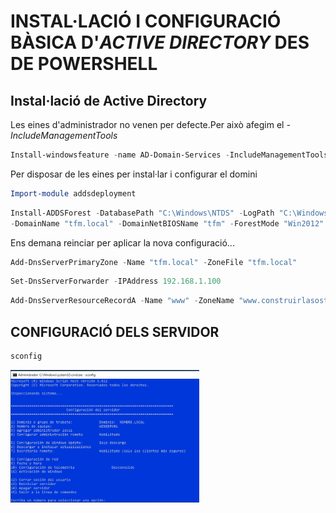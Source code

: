 # INSTAL·LACIÓ I CONFIGURACIÓ BÀSICA D'*ACTIVE DIRECTORY* DES DE POWERSHELL

##  Instal·lació de Active Directory
Les eines d'administrador no venen per defecte.Per això afegim el *-IncludeManagementTools*

```powershell
Install-windowsfeature -name AD-Domain-Services -IncludeManagementTools
```
Per disposar de les eines per instal·lar i configurar el domini
```powershell
Import-module addsdeployment
```
```powershell
Install-ADDSForest -DatabasePath "C:\Windows\NTDS" -LogPath "C:\Windows\NTDS" -SYSVOLPath "C:\Windows\SYSVOL" 
-DomainName "tfm.local" -DomainNetBIOSName "tfm" -ForestMode "Win2012" -InstallDNS:$true -NoRebootOnCompletion:$false -Force:$true
```
Ens demana reinciar per aplicar la nova configuració...

```powershell
Add-DnsServerPrimaryZone -Name "tfm.local" -ZoneFile "tfm.local"
```

```powershell
Set-DnsServerForwarder -IPAddress 192.168.1.100
```

```powershell
Add-DnsServerResourceRecordA -Name "www" -ZoneName "www.construirlasostenibilitat.net" -IPv4Address "192.168.1.1"
```
## CONFIGURACIÓ DELS SERVIDOR

```powershell
sconfig
```
<img width=60% src="../png/sconfig.png"></img>




